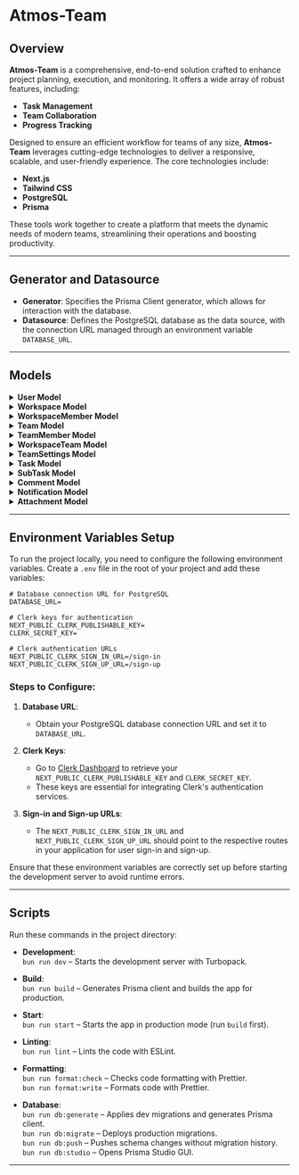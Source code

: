 # **Atmos-Team**

## **Overview**

**Atmos-Team** is a comprehensive, end-to-end solution crafted to enhance project planning, execution, and monitoring. It offers a wide array of robust features, including:

- **Task Management**
- **Team Collaboration**
- **Progress Tracking**

Designed to ensure an efficient workflow for teams of any size, **Atmos-Team** leverages cutting-edge technologies to deliver a responsive, scalable, and user-friendly experience. The core technologies include:

- **Next.js**
- **Tailwind CSS**
- **PostgreSQL**
- **Prisma**

These tools work together to create a platform that meets the dynamic needs of modern teams, streamlining their operations and boosting productivity.

---

## Generator and Datasource

- **Generator**: Specifies the Prisma Client generator, which allows for interaction with the database.
- **Datasource**: Defines the PostgreSQL database as the data source, with the connection URL managed through an environment variable `DATABASE_URL`.

---

## Models

<details>
  <summary><strong>User Model</strong></summary>
  
  Represents the users of the system. Attributes include:
  
  - **id**
  - **name**
  - **email**
  - **role**
  
  **Relationships**:
  - `tasks`
  - `teams`
  - `comments`
  - `notifications`
  - `workspaces`

</details>

<details>
  <summary><strong>Workspace Model</strong></summary>
  
  Represents collaborative workspaces. Attributes include:
  
  - **id**
  - **name**
  
  **Relationships**:
  - `members`
  - `teams`

</details>

<details>
  <summary><strong>WorkspaceMember Model</strong></summary>
  
  Join table for the many-to-many relationship between `User` and `Workspace`. Attributes include:
  
  - **userId**
  - **workspaceId**
  - **role**

</details>

<details>
  <summary><strong>Team Model</strong></summary>
  
  Represents teams within a workspace. Attributes include:
  
  - **id**
  - **name**
  - **description**
  
  **Relationships**:
  - `members`
  - `tasks`
  - `settings`

</details>

<details>
  <summary><strong>TeamMember Model</strong></summary>
  
  Join table for the many-to-many relationship between `User` and `Team`. Additional attributes include:
  
  - **role**
  - **joinedAt**

</details>

<details>
  <summary><strong>WorkspaceTeam Model</strong></summary>
  
  Join table for the many-to-many relationship between `Workspace` and `Team`.

</details>

<details>
  <summary><strong>TeamSettings Model</strong></summary>
  
  Contains settings for teams. Attributes include:
  
  - **defaultAssignee**
  - **visibility**
  - **autoAssignment**

</details>

<details>
  <summary><strong>Task Model</strong></summary>
  
  Represents individual tasks assigned to users or teams. Attributes include:
  
  - **title**
  - **description**
  - **priority**
  - **status**
  
  **Relationships**:
  - `subtasks`
  - `comments`
  - `attachments`

</details>

<details>
  <summary><strong>SubTask Model</strong></summary>
  
  Represents subtasks under a main task. Attributes include:
  
  - **title**
  - **description**
  - **status**
  - **priority**

</details>

<details>
  <summary><strong>Comment Model</strong></summary>
  
  Represents comments on tasks or subtasks. Attributes include:
  
  - **text**
  - **author**
  - **replies**

</details>

<details>
  <summary><strong>Notification Model</strong></summary>
  
  Represents notifications sent to users. Attributes include:
  
  - **type**
  - **title**
  - **message**
  - **isRead**

</details>

<details>
  <summary><strong>Attachment Model</strong></summary>
  
  Represents file attachments to tasks or comments. Attributes include:
  
  - **name**
  - **url**
  - **type**
  - **size**

</details>

---

## Environment Variables Setup

To run the project locally, you need to configure the following environment variables. Create a `.env` file in the root of your project and add these variables:

```env
# Database connection URL for PostgreSQL
DATABASE_URL=

# Clerk keys for authentication
NEXT_PUBLIC_CLERK_PUBLISHABLE_KEY=
CLERK_SECRET_KEY=

# Clerk authentication URLs
NEXT_PUBLIC_CLERK_SIGN_IN_URL=/sign-in
NEXT_PUBLIC_CLERK_SIGN_UP_URL=/sign-up
```

### Steps to Configure:

1. **Database URL**: 
   - Obtain your PostgreSQL database connection URL and set it to `DATABASE_URL`.
   
2. **Clerk Keys**:
   - Go to [Clerk Dashboard](https://dashboard.clerk.com/) to retrieve your `NEXT_PUBLIC_CLERK_PUBLISHABLE_KEY` and `CLERK_SECRET_KEY`.
   - These keys are essential for integrating Clerk's authentication services.

3. **Sign-in and Sign-up URLs**:
   - The `NEXT_PUBLIC_CLERK_SIGN_IN_URL` and `NEXT_PUBLIC_CLERK_SIGN_UP_URL` should point to the respective routes in your application for user sign-in and sign-up.

Ensure that these environment variables are correctly set up before starting the development server to avoid runtime errors.


---

## Scripts

Run these commands in the project directory:

- **Development**:  
  `bun run dev` – Starts the development server with Turbopack.

- **Build**:  
  `bun run build` – Generates Prisma client and builds the app for production.

- **Start**:  
  `bun run start` – Starts the app in production mode (run `build` first).

- **Linting**:  
  `bun run lint` – Lints the code with ESLint.

- **Formatting**:  
  `bun run format:check` – Checks code formatting with Prettier.  
  `bun run format:write` – Formats code with Prettier.

- **Database**:  
  `bun run db:generate` – Applies dev migrations and generates Prisma client.  
  `bun run db:migrate` – Deploys production migrations.  
  `bun run db:push` – Pushes schema changes without migration history.  
  `bun run db:studio` – Opens Prisma Studio GUI.

---
